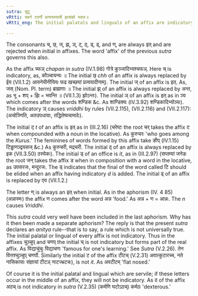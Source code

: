 ```yaml
---
sutra: चुटू
vRtti: चवर्ग टवर्गौ प्रत्ययस्यादी इत्संज्ञो भवतः॥
vRtti_eng: The initial palatals and linguals of an affix are indicatory.

---
```

The consonants च्, छ्, ज्, झ्, ञ्, ट्, ठ्, ड्, ढ्, and ण्, are always इत् and are rejected when initial in affixes. The word 'affix' of the previous _sutra_ governs this also.

As the affix च्फञ् _chapan_ in _sutra_ (IV.1.98) गोत्रे कुञ्जादिभ्यश्चफञ्. Here च् is indicatory, as, कौञ्चायन्यः ॥ The initial छ् _chh_ of an affix is always replaced by ईय (VII.1.2) आयनेयीनीयियः फढ खच्छघां प्रत्ययादीनाम्). The initial ज् of an affix is इत्. As, जस् (Nom. Pl. term) ब्राह्मणाः ॥ The initial झ् of an affix is always replaced by अन्त, as भू + शप् + झि = भवन्ति ॥ (VII.1.3) झोऽन्तः). The initial ञ् of an affix is इत् as in ञ्य which comes after the words शण्डिक &c. As शाण्डिक्यः (IV.3.92) शण्डिकादिभ्योञ्यः). The indicatory ञ् causes _vriddhi_ by rules (VII.2.115), (VII.2.116) and (VII.2.117): (अचोञ्णिति, अतउपधायाः, तद्धितेष्वचामादेः).

The initial ट् _t_ of an affix is इत् as in (III.2.16) (चरेष्टः the root चर् takes the affix ट when compounded with a noun in the locative). As कुरुचरः 'who goes among the _Kurus_.' The feminines of words formed by this affix take ङीप् (IV.1.15) टिड्ढाणञ्द्वयसज् &c.) As कुरुचरी, मद्रचरी. The initial ठ् of an affix is always replaced by इक (VII.3.50) ठस्येकः). The initial ड् of an office is _it_, as in (III.2.97) (सप्तम्यां जनेडः the root जन् takes the affix ड when in composition with a word in the locative, as उपसरजः, मन्दुरजः. The ड् indicates that the final of the word called टि should be elided when an affix having indicatory _d_ is added. The initial ढ् of an affix is replaced by एय (VII.1.2.)

The letter ण् is always an इत् when initial. As in the aphorism (IV. 4 85) (अन्नास्मः) the affix ण comes after the word अन्न 'food.' As अन्न + ण = आन्नः. The _n_ causes _Vriddhi_.

This _sutra_ could very well have been included in the last aphorism. Why has it then been made a separate aphorism? The reply is that the present _sutra_ declares an _anitya_ rule--that is to say, a rule which is not universally true. The initial palatal or lingual of every affix is not indicatory. Thus in the affixes चुञ्चुप् and चणप् the initial च् is not indicatory but forms part of the real affix. As विद्याचुंचुः विद्याचणः 'famous for one's learning.' See _Sutra_ (V.2.26). तेन वित्तश्चुञ्चुप् चणपौ. Similarly the initial ट of the affix टीटच् (V.2.31) अवात्कुटारच्च, नते नासिकायाः संज्ञायां टीटञ् नाटज्भ्रटचः), is not _it_. As अवटीटम् 'flat nosed.'

Of course it is the initial palatal and lingual which are servile; if these letters occur in the middle of an affix, they will not be indicatory. As ठ of the affix अठच् is not indicatory in _sutra_ (V.2.35) (कर्मणि घटोऽठच्) कर्मठः 'dexterous.'